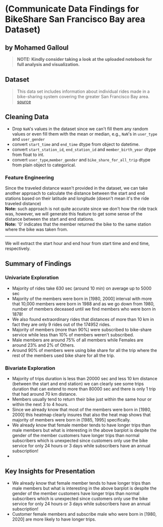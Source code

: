 # (Communicate Data Findings for BikeShare San Francisco Bay area Dataset)
## by Mohamed Galloul


> **NOTE: Kindly consider taking a look at the uploaded notebook for full analysis and visualization.**


## Dataset

> This data set includes information about individual rides made in a bike-sharing system covering the greater San Francisco Bay area. [source](https://www.bikeshare.com/data/) 

## Cleaning Data
- Drop `NaN`'s values in the dataset since we can't fill them any random values or even fill them with the mean or median, e.g., `NaN`'s in `user_type` and `user_gender`
- convert `start_time` and `end_time` dtype from object to datetime.
- convert `start_station_id`, `end_station_id` and `member_birth_year` dtype from float to int.
- convert `user_type`,`member_gender` and `bike_share_for_all_trip` dtype from plain object to categorical.

### Feature Engineering
Since the traveled distance wasn't provided in the dataset, we can take another approach to calculate the distance between the start and end stations based on their latitude and longitude (doesn't mean it's the ride traveled distance)
<br>
**Note:** such approach is not quite accurate since we don't how the ride track was, however, we will generate this feature to get some sense of the distance between the start and end stations.
<br>
**Note:** '0' indicates that the member returned the bike to the same station where the bike was taken from.

<hr>
 We will extract the start hour and end hour from start time and end time, respectively.

## Summary of Findings

### Univariate Exploration
 - Majority of rides take 630 sec (around 10 min) on average up to 5000 sec
- Majority of the members were born in [1980, 2000] interval with more that 10,000 members were born in 1988 and as we go down from 1980, number of members deceased until we find members who were born in 1878!
- We also found extraordinary rides that distances of more than 10 km in fact they are only 9 rides out of the 174952 rides.
- Majority of members (more than 90%) were subscribed to bike-share service while less than 10% of members weren't subscribed.
- Male members are around 75% of all members while Females are around 23% and 2% of Others.
- Around 90% of members were using bike share for all the trip where the rest of the members used bike share for all the trip.
### Bivariate Exploration
- Majority of trips duration is less than 20000 sec and less 10 km distance (between the start and end station) we can clearly see some trips duration that can extend to more than 80000 sec and there is only 1 trip that had around 70 km distance.
- Members usually tend to return their bike just within the same hour or within the next 3 to 4 hours.
- Since we already know that most of the members were born in [1980, 2000] this heatmap clearly insures that also the heat map shows that majority of members were born in [1985, 1995] specifically.
- We already know that female member tends to have longer trips than male members but what is interesting in the above barplot is despite the gender of the member customers have longer trips than normal subscribers which is unexpected since customers only use the bike service for only 24 hours or 3 days while subscribers have an annual subscription!
- 
## Key Insights for Presentation

- We already know that female member tends to have longer trips than male members but what is interesting in the above barplot is despite the gender of the member customers have longer trips than normal subscribers which is unexpected since customers only use the bike service for only 24 hours or 3 days while subscribers have an annual subscription!
- Customer female members and subscribe male who were born in [1980, 2020] are more likely to have longer trips.

